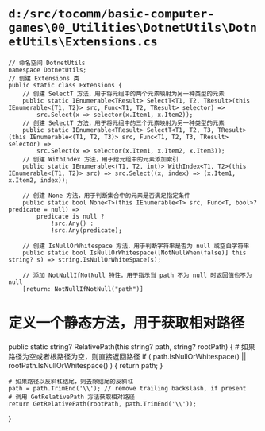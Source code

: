 # `d:/src/tocomm/basic-computer-games\00_Utilities\DotnetUtils\DotnetUtils\Extensions.cs`

```
// 命名空间 DotnetUtils
namespace DotnetUtils;
// 创建 Extensions 类
public static class Extensions {
    // 创建 SelectT 方法，用于将元组中的两个元素映射为另一种类型的元素
    public static IEnumerable<TResult> SelectT<T1, T2, TResult>(this IEnumerable<(T1, T2)> src, Func<T1, T2, TResult> selector) =>
        src.Select(x => selector(x.Item1, x.Item2));
    // 创建 SelectT 方法，用于将元组中的三个元素映射为另一种类型的元素
    public static IEnumerable<TResult> SelectT<T1, T2, T3, TResult>(this IEnumerable<(T1, T2, T3)> src, Func<T1, T2, T3, TResult> selector) =>
        src.Select(x => selector(x.Item1, x.Item2, x.Item3));
    // 创建 WithIndex 方法，用于给元组中的元素添加索引
    public static IEnumerable<(T1, T2, int)> WithIndex<T1, T2>(this IEnumerable<(T1, T2)> src) => src.Select((x, index) => (x.Item1, x.Item2, index));

    // 创建 None 方法，用于判断集合中的元素是否满足指定条件
    public static bool None<T>(this IEnumerable<T> src, Func<T, bool>? predicate = null) =>
        predicate is null ?
            !src.Any() :
            !src.Any(predicate);

    // 创建 IsNullOrWhitespace 方法，用于判断字符串是否为 null 或空白字符串
    public static bool IsNullOrWhitespace([NotNullWhen(false)] this string? s) => string.IsNullOrWhiteSpace(s);

    // 添加 NotNullIfNotNull 特性，用于指示当 path 不为 null 时返回值也不为 null
    [return: NotNullIfNotNull("path")]
```
# 定义一个静态方法，用于获取相对路径
public static string? RelativePath(this string? path, string? rootPath) {
    # 如果路径为空或者根路径为空，则直接返回路径
    if (
        path.IsNullOrWhitespace() ||
        rootPath.IsNullOrWhitespace()
    ) { return path; }

    # 如果路径以反斜杠结尾，则去除结尾的反斜杠
    path = path.TrimEnd('\\'); // remove trailing backslash, if present
    # 调用 GetRelativePath 方法获取相对路径
    return GetRelativePath(rootPath, path.TrimEnd('\\'));
}
```